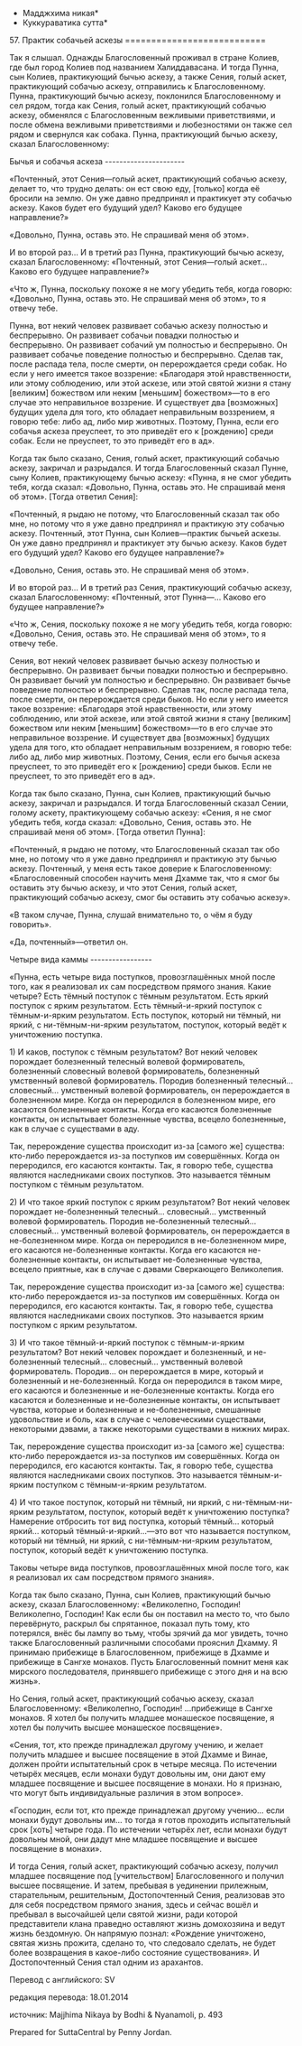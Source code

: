 * Мадджхима никая*
* Куккураватика сутта*

57\. Практик собачьей аскезы
\=\=\=\=\=\=\=\=\=\=\=\=\=\=\=\=\=\=\=\=\=\=\=\=\=\=\=

Так я слышал\. Однажды Благословенный проживал в стране Колиев, где был город Колиев под названием Халиддавасана\. И тогда Пунна, сын Колиев, практикующий бычью аскезу, а также Сения, голый аскет, практикующий собачью аскезу, отправились к Благословенному\. Пунна, практикующий бычью аскезу, поклонился Благословенному и сел рядом, тогда как Сения, голый аскет, практикующий собачью аскезу, обменялся с Благословенным вежливыми приветствиями, и после обмена вежливыми приветствиями и любезностями он также сел рядом и свернулся как собака\. Пунна, практикующий бычью аскезу, сказал Благословенному:

Бычья и собачья аскеза
\-\-\-\-\-\-\-\-\-\-\-\-\-\-\-\-\-\-\-\-\-\-

«Почтенный, этот Сения—голый аскет, практикующий собачью аскезу, делает то, что трудно делать: он ест свою еду, \[только\] когда её бросили на землю\. Он уже давно предпринял и практикует эту собачью аскезу\. Каков будет его будущий удел? Каково его будущее направление?»

«Довольно, Пунна, оставь это\. Не спрашивай меня об этом»\.

И во второй раз… И в третий раз Пунна, практикующий бычью аскезу, сказал Благословенному: «Почтенный, этот Сения—голый аскет… Каково его будущее направление?»

«Что ж, Пунна, поскольку похоже я не могу убедить тебя, когда говорю: «Довольно, Пунна, оставь это\. Не спрашивай меня об этом», то я отвечу тебе\.

Пунна, вот некий человек развивает собачью аскезу полностью и беспрерывно\. Он развивает собачьи повадки полностью и беспрерывно\. Он развивает собачий ум полностью и беспрерывно\. Он развивает собачье поведение полностью и беспрерывно\. Сделав так, после распада тела, после смерти, он перерождается среди собак\. Но если у него имеется такое воззрение: «Благодаря этой нравственности, или этому соблюдению, или этой аскезе, или этой святой жизни я стану \[великим\] божеством или неким \[меньшим\] божеством»—то в его случае это неправильное воззрение\. И существует два \[возможных\] будущих удела для того, кто обладает неправильным воззрением, я говорю тебе: либо ад, либо мир животных\. Поэтому, Пунна, если его собачья аскеза преуспеет, то это приведёт его к \[рождению\] среди собак\. Если не преуспеет, то это приведёт его в ад»\.

Когда так было сказано, Сения, голый аскет, практикующий собачью аскезу, закричал и разрыдался\. И тогда Благословенный сказал Пунне, сыну Колиев, практикующему бычью аскезу: «Пунна, я не смог убедить тебя, когда сказал: «Довольно, Пунна, оставь это\. Не спрашивай меня об этом»\. \[Тогда ответил Сения\]:

«Почтенный, я рыдаю не потому, что Благословенный сказал так обо мне, но потому что я уже давно предпринял и практикую эту собачью аскезу\. Почтенный, этот Пунна, сын Колиев—практик бычьей аскезы\. Он уже давно предпринял и практикует эту бычью аскезу\. Каков будет его будущий удел? Каково его будущее направление?»

«Довольно, Сения, оставь это\. Не спрашивай меня об этом»\.

И во второй раз… И в третий раз Сения, практикующий собачью аскезу, сказал Благословенному: «Почтенный, этот Пунна—… Каково его будущее направление?»

«Что ж, Сения, поскольку похоже я не могу убедить тебя, когда говорю: «Довольно, Сения, оставь это\. Не спрашивай меня об этом», то я отвечу тебе\.

Сения, вот некий человек развивает бычью аскезу полностью и беспрерывно\. Он развивает бычьи повадки полностью и беспрерывно\. Он развивает бычий ум полностью и беспрерывно\. Он развивает бычье поведение полностью и беспрерывно\. Сделав так, после распада тела, после смерти, он перерождается среди быков\. Но если у него имеется такое воззрение: «Благодаря этой нравственности, или этому соблюдению, или этой аскезе, или этой святой жизни я стану \[великим\] божеством или неким \[меньшим\] божеством»—то в его случае это неправильное воззрение\. И существует два \[возможных\] будущих удела для того, кто обладает неправильным воззрением, я говорю тебе: либо ад, либо мир животных\. Поэтому, Сения, если его бычья аскеза преуспеет, то это приведёт его к \[рождению\] среди быков\. Если не преуспеет, то это приведёт его в ад»\.

Когда так было сказано, Пунна, сын Колиев, практикующий бычью аскезу, закричал и разрыдался\. И тогда Благословенный сказал Сении, голому аскету, практикующему собачью аскезу: «Сения, я не смог убедить тебя, когда сказал: «Довольно, Сения, оставь это\. Не спрашивай меня об этом»\. \[Тогда ответил Пунна\]:

«Почтенный, я рыдаю не потому, что Благословенный сказал так обо мне, но потому что я уже давно предпринял и практикую эту бычью аскезу\. Почтенный, у меня есть такое доверие к Благословенному: «Благословенный способен научить меня Дхамме так, что я смог бы оставить эту бычью аскезу, и что этот Сения, голый аскет, практикующий собачью аскезу, смог бы оставить эту собачью аскезу»\.

«В таком случае, Пунна, слушай внимательно то, о чём я буду говорить»\.

«Да, почтенный»—ответил он\.

Четыре вида каммы
\-\-\-\-\-\-\-\-\-\-\-\-\-\-\-\-\-

«Пунна, есть четыре вида поступков, провозглашённых мной после того, как я реализовал их сам посредством прямого знания\. Какие четыре? Есть тёмный поступок с тёмным результатом\. Есть яркий поступок с ярким результатом\. Есть тёмный\-и\-яркий поступок с тёмным\-и\-ярким результатом\. Есть поступок, который ни тёмный, ни яркий, с ни\-тёмным\-ни\-ярким результатом, поступок, который ведёт к уничтожению поступка\.

1\) И каков, поступок с тёмным результатом? Вот некий человек порождает болезненный телесный волевой формирователь, болезненный словесный волевой формирователь, болезненный умственный волевой формирователь\. Породив болезненный телесный… словесный… умственный волевой формирователь, он перерождается в болезненном мире\. Когда он переродился в болезненном мире, его касаются болезненные контакты\. Когда его касаются болезненные контакты, он испытывает болезненные чувства, всецело болезненные, как в случае с существами в аду\.

Так, перерождение существа происходит из\-за \[самого же\] существа: кто\-либо перерождается из\-за поступков им совершённых\. Когда он переродился, его касаются контакты\. Так, я говорю тебе, существа являются наследниками своих поступков\. Это называется тёмным поступком с тёмным результатом\.

2\) И что такое яркий поступок с ярким результатом? Вот некий человек порождает не\-болезненный телесный… словесный… умственный волевой формирователь\. Породив не\-болезненный телесный… словесный… умственный волевой формирователь, он перерождается в не\-болезненном мире\. Когда он переродился в не\-болезненном мире, его касаются не\-болезненные контакты\. Когда его касаются не\-болезненные контакты, он испытывает не\-болезненные чувства, всецело приятные, как в случае с дэвами Сверкающего Великолепия\.

Так, перерождение существа происходит из\-за \[самого же\] существа: кто\-либо перерождается из\-за поступков им совершённых\. Когда он переродился, его касаются контакты\. Так, я говорю тебе, существа являются наследниками своих поступков\. Это называется ярким поступком с ярким результатом\.

3\) И что такое тёмный\-и\-яркий поступок с тёмным\-и\-ярким результатом? Вот некий человек порождает и болезненный, и не\-болезненный телесный… словесный… умственный волевой формирователь\. Породив… он перерождается в мире, который и болезненный и не\-болезненный\. Когда он переродился в таком мире, его касаются и болезненные и не\-болезненные контакты\. Когда его касаются и болезненные и не\-болезненные контакты, он испытывает чувства, которые и болезненные и не\-болезненные, смешанные удовольствие и боль, как в случае с человеческими существами, некоторыми дэвами, а также некоторыми существами в нижних мирах\.

Так, перерождение существа происходит из\-за \[самого же\] существа: кто\-либо перерождается из\-за поступков им совершённых\. Когда он переродился, его касаются контакты\. Так, я говорю тебе, существа являются наследниками своих поступков\. Это называется тёмным\-и\-ярким поступком с тёмным\-и\-ярким результатом\.

4\) И что такое поступок, который ни тёмный, ни яркий, с ни\-тёмным\-ни\-ярким результатом, поступок, который ведёт к уничтожению поступка? Намерение отбросить тот вид поступка, который тёмный… который яркий… который тёмный\-и\-яркий…—это вот что называется поступком, который ни тёмный, ни яркий, с ни\-тёмным\-ни\-ярким результатом, поступок, который ведёт к уничтожению поступка\.

Таковы четыре вида поступков, провозглашённых мной после того, как я реализовал их сам посредством прямого знания»\.

Когда так было сказано, Пунна, сын Колиев, практикующий бычью аскезу, сказал Благословенному: «Великолепно, Господин\! Великолепно, Господин\! Как если бы он поставил на место то, что было перевёрнуто, раскрыл бы спрятанное, показал путь тому, кто потерялся, внёс бы лампу во тьму, чтобы зрячий да мог увидеть, точно также Благословенный различными способами прояснил Дхамму\. Я принимаю прибежище в Благословенном, прибежище в Дхамме и прибежище в Сангхе монахов\. Пусть Благословенный помнит меня как мирского последователя, принявшего прибежище с этого дня и на всю жизнь»\.

Но Сения, голый аскет, практикующий собачью аскезу, сказал Благословенному: «Великолепно, Господин\! …прибежище в Сангхе монахов\. Я хотел бы получить младшее монашеское посвящение, я хотел бы получить высшее монашеское посвящение»\.

«Сения, тот, кто прежде принадлежал другому учению, и желает получить младшее и высшее посвящение в этой Дхамме и Винае, должен пройти испытательный срок в четыре месяца\. По истечении четырёх месяцев, если монахи будут довольны им, они дают ему младшее посвящение и высшее посвящение в монахи\. Но я признаю, что могут быть индивидуальные различия в этом вопросе»\.

«Господин, если тот, кто прежде принадлежал другому учению… если монахи будут довольны им… то тогда я готов проходить испытательный срок \[хоть\] четыре года\. По истечении четырёх лет, если монахи будут довольны мной, они дадут мне младшее посвящение и высшее посвящение в монахи»\.

И тогда Сения, голый аскет, практикующий собачью аскезу, получил младшее посвящение под \[учительством\] Благословенного и получил высшее посвящение\. И затем, пребывая в уединении прилежным, старательным, решительным, Достопочтенный Сения, реализовав это для себя посредством прямого знания, здесь и сейчас вошёл и пребывал в высочайшей цели святой жизни, ради которой представители клана праведно оставляют жизнь домохозяина и ведут жизнь бездомную\. Он напрямую познал: «Рождение уничтожено, святая жизнь прожита, сделано то, что следовало сделать, не будет более возвращения в какое\-либо состояние существования»\. И Достопочтенный Сения стал одним из арахантов\.

Перевод с английского: SV

редакция перевода: 18\.01\.2014

источник: Majjhima Nikaya by Bodhi & Nyanamoli, p\. 493

Prepared for SuttaCentral by Penny Jordan\.
